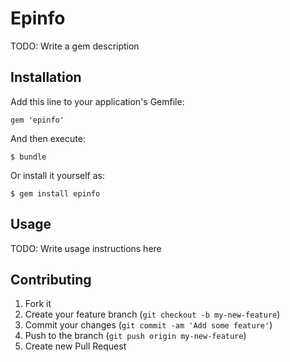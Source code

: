 # Epinfo

TODO: Write a gem description

## Installation

Add this line to your application's Gemfile:

    gem 'epinfo'

And then execute:

    $ bundle

Or install it yourself as:

    $ gem install epinfo

## Usage

TODO: Write usage instructions here

## Contributing

1. Fork it
2. Create your feature branch (`git checkout -b my-new-feature`)
3. Commit your changes (`git commit -am 'Add some feature'`)
4. Push to the branch (`git push origin my-new-feature`)
5. Create new Pull Request
